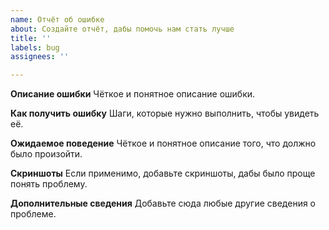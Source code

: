 ```yaml
---
name: Отчёт об ошибке
about: Создайте отчёт, дабы помочь нам стать лучше
title: ''
labels: bug
assignees: ''

---
```


**Описание ошибки**
Чёткое и понятное описание ошибки.

**Как получить ошибку**
Шаги, которые нужно выполнить, чтобы увидеть её.

**Ожидаемое поведение**
Чёткое и понятное описание того, что должно было произойти.

**Скриншоты**
Если применимо, добавьте скриншоты, дабы было проще понять проблему.

**Дополнительные сведения**
Добавьте сюда любые другие сведения о проблеме.

